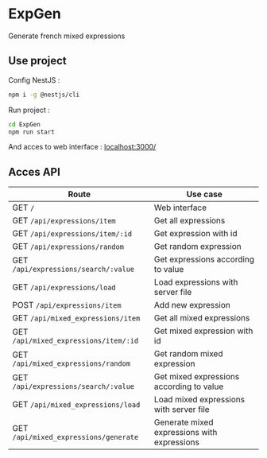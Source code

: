 # ExpGen
Generate french mixed expressions 

## Use project

Config NestJS :
``` bash
npm i -g @nestjs/cli
```

Run project :
``` bash
cd ExpGen
npm run start
```

And acces to web interface : [localhost:3000/](localhost:3000)

## Acces API

|Route|Use case|
|--------|--------|
|GET `/`|Web interface|
|GET `/api/expressions/item`|Get all expressions|
|GET `/api/expressions/item/:id`|Get expression with id|
|GET `/api/expressions/random`|Get random expression|
|GET `/api/expressions/search/:value`|Get expressions according to value|
|GET `/api/expressions/load`|Load expressions with server file|
|POST `/api/expressions/item`|Add new expression|
|GET `/api/mixed_expressions/item`|Get all mixed expressions|
|GET `/api/mixed_expressions/item/:id`|Get mixed expression with id|
|GET `/api/mixed_expressions/random`|Get random mixed expression|
|GET `/api/expressions/search/:value`|Get mixed expressions according to value|
|GET `/api/mixed_expressions/load`|Load mixed expressions with server file|
|GET `/api/mixed_expressions/generate`|Generate mixed expressions with expressions|
